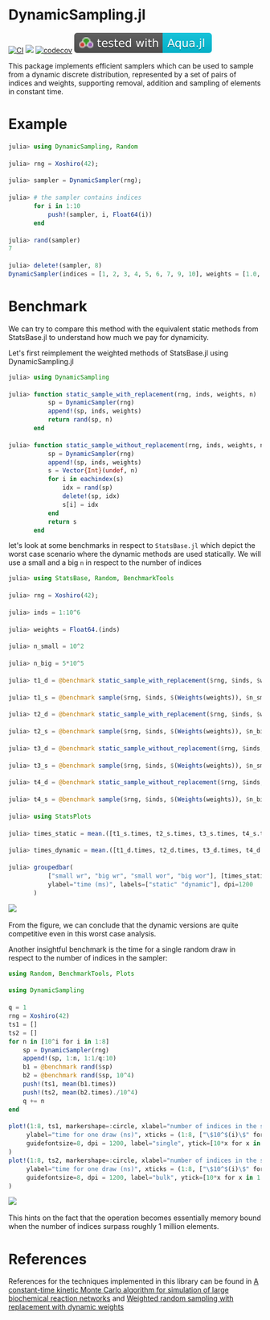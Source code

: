 # DynamicSampling.jl

[![CI](https://github.com/Tortar/DynamicSampling.jl/workflows/CI/badge.svg)](https://github.com/Tortar/DynamicSampling.jl/actions?query=workflow%3ACI)
[![](https://img.shields.io/badge/docs-stable-blue.svg)](https://tortar.github.io/DynamicSampling.jl/stable/)
[![codecov](https://codecov.io/gh/Tortar/DynamicSampling.jl/graph/badge.svg?token=F8W0MC53Z0)](https://codecov.io/gh/Tortar/DynamicSampling.jl)
[![Aqua QA](https://raw.githubusercontent.com/JuliaTesting/Aqua.jl/master/badge.svg)](https://github.com/JuliaTesting/Aqua.jl)

This package implements efficient samplers which can be used to sample from
a dynamic discrete distribution, represented by a set of pairs of indices and
weights, supporting removal, addition and sampling of elements in constant time.

# Example

```julia
julia> using DynamicSampling, Random

julia> rng = Xoshiro(42);

julia> sampler = DynamicSampler(rng);

julia> # the sampler contains indices
       for i in 1:10
           push!(sampler, i, Float64(i))
       end

julia> rand(sampler)
7

julia> delete!(sampler, 8)
DynamicSampler(indices = [1, 2, 3, 4, 5, 6, 7, 9, 10], weights = [1.0, 2.0, 3.0, 4.0, 5.0, 6.0, 7.0, 9.0, 10.0])
```

# Benchmark

We can try to compare this method with the equivalent static methods from StatsBase.jl
to understand how much we pay for dynamicity.

Let's first reimplement the weighted methods of StatsBase.jl using DynamicSampling.jl

```julia
julia> using DynamicSampling

julia> function static_sample_with_replacement(rng, inds, weights, n)
           sp = DynamicSampler(rng)
           append!(sp, inds, weights)
           return rand(sp, n)
       end

julia> function static_sample_without_replacement(rng, inds, weights, n)
           sp = DynamicSampler(rng)
           append!(sp, inds, weights)
           s = Vector{Int}(undef, n)
           for i in eachindex(s)
               idx = rand(sp)
               delete!(sp, idx)
               s[i] = idx
           end
           return s
       end
```

let's look at some benchmarks in respect to `StatsBase.jl` which depict the
worst case scenario where the dynamic methods are used statically. We
will use a small and a big `n` in respect to the number of indices

```julia
julia> using StatsBase, Random, BenchmarkTools

julia> rng = Xoshiro(42);

julia> inds = 1:10^6

julia> weights = Float64.(inds)

julia> n_small = 10^2

julia> n_big = 5*10^5

julia> t1_d = @benchmark static_sample_with_replacement($rng, $inds, $weights, $n_small);

julia> t1_s = @benchmark sample($rng, $inds, $(Weights(weights)), $n_small; replace=true);

julia> t2_d = @benchmark static_sample_with_replacement($rng, $inds, $weights, $n_big);

julia> t2_s = @benchmark sample($rng, $inds, $(Weights(weights)), $n_big; replace=true);

julia> t3_d = @benchmark static_sample_without_replacement($rng, $inds, $weights, $n_small);

julia> t3_s = @benchmark sample($rng, $inds, $(Weights(weights)), $n_small; replace=false);

julia> t4_d = @benchmark static_sample_without_replacement($rng, $inds, $weights, $n_big);

julia> t4_s = @benchmark sample($rng, $inds, $(Weights(weights)), $n_big; replace=false);

julia> using StatsPlots

julia> times_static = mean.([t1_s.times, t2_s.times, t3_s.times, t4_s.times]) ./ 10^6

julia> times_dynamic = mean.([t1_d.times, t2_d.times, t3_d.times, t4_d.times]) ./ 10^6

julia> groupedbar(
           ["small wr", "big wr", "small wor", "big wor"], [times_static times_dynamic], 
           ylabel="time (ms)", labels=["static" "dynamic"], dpi=1200
       )
```

<img src="https://github.com/user-attachments/assets/c654359a-3729-4855-9a94-085ff2d88521" width="500" />

From the figure, we can conclude that the dynamic versions are quite competitive even
in this worst case analysis.

Another insightful benchmark is the time for a single random draw in respect to the number of indices in the sampler:

```julia
using Random, BenchmarkTools, Plots

using DynamicSampling

q = 1
rng = Xoshiro(42)
ts1 = []
ts2 = []
for n in [10^i for i in 1:8]
    sp = DynamicSampler(rng)
    append!(sp, 1:n, 1:1/q:10)
    b1 = @benchmark rand($sp)
    b2 = @benchmark rand($sp, 10^4)
    push!(ts1, mean(b1.times))
    push!(ts2, mean(b2.times)./10^4)
    q += n
end

plot!(1:8, ts1, markershape=:circle, xlabel="number of indices in the sampler", 
     ylabel="time for one draw (ns)", xticks = (1:8, ["\$10^$(i)\$" for i in 1:8]),
     guidefontsize=8, dpi = 1200, label="single", ytick=[10*x for x in 1:10]
)
plot!(1:8, ts2, markershape=:circle, xlabel="number of indices in the sampler", 
     ylabel="time for one draw (ns)", xticks = (1:8, ["\$10^$(i)\$" for i in 1:8]),
     guidefontsize=8, dpi = 1200, label="bulk", ytick=[10*x for x in 1:10]
)
```

<img src="https://github.com/user-attachments/assets/3946eff8-472c-4dbd-8e65-3feb999f1b71" width="500" />

This hints on the fact that the operation becomes essentially memory bound when the number of indices surpass roughly 1 million elements.

# References

References for the techniques implemented in this library can be found in
[A constant-time kinetic Monte Carlo algorithm for simulation of large biochemical reaction networks](https://www.researchgate.net/publication/5338017_A_constant-time_kinetic_Monte_Carlo_algorithm_for_simulation_of_large_biochemical_reaction_networks) and [Weighted random sampling with replacement with dynamic weights](https://www.aarondefazio.com/tangentially/?p=58)

